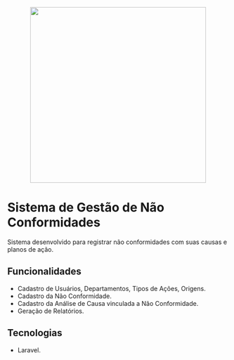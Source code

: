 <p align="center"><a href="https://laravel.com" target="_blank"><img src="https://raw.githubusercontent.com/yurirene/sistema-nao-conformidade/master/public/img/logo_completa.png?token=GHSAT0AAAAAAB2YI346JNZLDKH3UBHJZXFYY3EKNRA" width="400"></a></p>

# Sistema de Gestão de Não Conformidades
Sistema desenvolvido para registrar não conformidades com suas causas e planos de ação.

## Funcionalidades

- Cadastro de Usuários, Departamentos, Tipos de Ações, Origens.
- Cadastro da Não Conformidade.
- Cadastro da Análise de Causa vinculada a Não Conformidade.
- Geração de Relatórios.

## Tecnologias

- Laravel.
